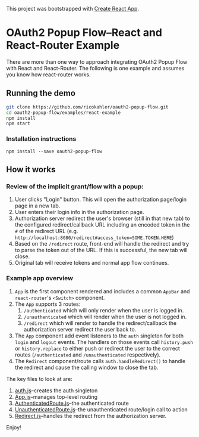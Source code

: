 This project was bootstrapped with [Create React App](https://github.com/facebook/create-react-app).

# OAuth2 Popup Flow–React and React-Router Example

There are more than one way to approach integrating OAuth2 Popup Flow with React and React-Router. The following is one example and assumes you know how react-router works.

## Running the demo

```bash
git clone https://github.com/ricokahler/oauth2-popup-flow.git
cd oauth2-popup-flow/examples/react-example
npm install
npm start
```

### Installation instructions

```
npm install --save oauth2-popup-flow
```

## How it works

### Review of the implicit grant/flow with a popup:

1. User clicks "Login" button. This will open the authorization page/login page in a new tab.
2. User enters their login info in the authorization page.
3. Authorization server redirect the user's browser (still in that new tab) to the configured redirect/callback URL including an encoded token in the `#` of the redirect URL (e.g. `http://localhost:8080/redirect#access_token=SOME.TOKEN.HERE`)
4. Based on the `/redirect` route, front-end will handle the redirect and try to parse the token out of the URL. If this is successful, the new tab will close.
5. Original tab will receive tokens and normal app flow continues.

### Example app overview

1. `App` is the first component rendered and includes a common `AppBar` and `react-router`'s `<Switch>` component.
2. The `App` supports 3 routes:
   1. `/authenticated` which will only render when the user is logged in.
   2. `/unauthenticated` which will render when the user is not logged in.
   3. `/redirect` which will render to handle the redirect/callback the authorization server redirect the user back to.
3. The `App` component add event listeners to the `auth` singleton for both `login` and `logout` events. The handlers on those events call `history.push` or `history.replace` to either push or redirect the user to the correct routes (`/authenticated` and `/unauthenticated` respectively).
4. The `Redirect` component/route calls `auth.handleRedirect()` to handle the redirect and cause the calling window to close the tab.

The key files to look at are:

1. [auth.js](./src/auth.js)–creates the auth singleton
2. [App.js](./src/App.js)–manages top-level routing
3. [AuthenticatedRoute.js](./src/AuthenticatedRoute.js)–the authenticated route
4. [UnauthenticatedRoute.js](./src/UnauthenticatedRoute.js)–the unauthenticated route/login call to action
5. [Redirect.js](./src/Redirect.js)–handles the redirect from the authorization server.


Enjoy!
